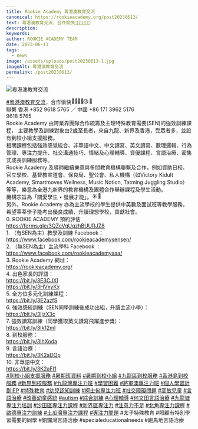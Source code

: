 ```yaml
---
title: Rookie Academy 粵港澳教育交流
canonical: https://rookieacademy.org/post20230613/
text: 粵港澳教育交流，合作愉快💪🏻🙌🏻😘🥰
description: 
keywords: 
author: ROOKIE ACADEMY TEAM
date: 2023-06-13
tags:
  - news
image: /assets/uploads/post20230613-1.jpg
imageAlt: 粵港澳教育交流
permalink: /post20230613/
---
```

![粵港澳教育交流](/assets/uploads/post20230613-2.jpg)
<span class="x193iq5w xeuugli x13faqbe x1vvkbs x1xmvt09 x1lliihq x1s928wv xhkezso x1gmr53x x1cpjm7i x1fgarty x1943h6x xudqn12 x3x7a5m x6prxxf xvq8zen xo1l8bm xzsf02u x1yc453h" dir="auto"><div class="xdj266r x11i5rnm xat24cr x1mh8g0r x1vvkbs x126k92a"><div dir="auto" style="text-align: start;"><span><a class="x1i10hfl xjbqb8w x6umtig x1b1mbwd xaqea5y xav7gou x9f619 x1ypdohk xt0psk2 xe8uvvx xdj266r x11i5rnm xat24cr x1mh8g0r xexx8yu x4uap5 x18d9i69 xkhd6sd x16tdsg8 x1hl2dhg xggy1nq x1a2a7pz xt0b8zv x1qq9wsj xo1l8bm" href="https://www.facebook.com/hashtag/%E7%B2%B5%E6%B8%AF%E6%BE%B3%E6%95%99%E8%82%B2%E4%BA%A4%E6%B5%81?__eep__=6&amp;__cft__[0]=AZW8Vyu_wkbC-nEdgmz447TPUCLmCxCrLRxmsnWj8VF0524i2HOnssOOcDbTBLPcHrb02o10MUhljPa9VoJJepEf2p2l4bo6Ro3NZCuetC_TYc3UTdDwyXtv1FBGtdkAtspSyJvx8xGSAPLfsCRazclS2EFHjQGIuEUzoba7ChsTuBQT-oSX7FuPAss6CvQ0DKY&amp;__tn__=*NK-R" role="link" tabindex="0">#粵港澳教育交流</a></span>，合作愉快<span class="x3nfvp2 x1j61x8r x1fcty0u xdj266r xhhsvwb xat24cr xgzva0m xxymvpz xlup9mm x1kky2od"><img height="16" width="16" alt="💪🏻" referrerpolicy="origin-when-cross-origin" src="https://static.xx.fbcdn.net/images/emoji.php/v9/t80/1.5/16/1f4aa_1f3fb.png"></span><span class="x3nfvp2 x1j61x8r x1fcty0u xdj266r xhhsvwb xat24cr xgzva0m xxymvpz xlup9mm x1kky2od"><img height="16" width="16" alt="🙌🏻" referrerpolicy="origin-when-cross-origin" src="https://static.xx.fbcdn.net/images/emoji.php/v9/t51/1.5/16/1f64c_1f3fb.png"></span><span class="x3nfvp2 x1j61x8r x1fcty0u xdj266r xhhsvwb xat24cr xgzva0m xxymvpz xlup9mm x1kky2od"><img height="16" width="16" alt="😘" referrerpolicy="origin-when-cross-origin" src="https://static.xx.fbcdn.net/images/emoji.php/v9/tce/1.5/16/1f618.png"></span><span class="x3nfvp2 x1j61x8r x1fcty0u xdj266r xhhsvwb xat24cr xgzva0m xxymvpz xlup9mm x1kky2od"><img height="16" width="16" alt="🥰" referrerpolicy="origin-when-cross-origin" src="https://static.xx.fbcdn.net/images/emoji.php/v9/t43/1.5/16/1f970.png"></span></div></div><div class="x11i5rnm xat24cr x1mh8g0r x1vvkbs xtlvy1s x126k92a"><div dir="auto" style="text-align: start;">聯繫 香港 +852 9618 5765 ／ 中國 +86 171 3962 5176</div></div><div class="x11i5rnm xat24cr x1mh8g0r x1vvkbs xtlvy1s x126k92a"><div dir="auto" style="text-align: start;"> 9618 5765 </div></div><div class="x11i5rnm xat24cr x1mh8g0r x1vvkbs xtlvy1s x126k92a"><div dir="auto" style="text-align: start;"><span><a tabindex="-1"></a></span>Rookie Academy 由跨業界團隊合作統籌及主理特殊教育需要(SEN)的強效訓練課程， 主要教學及訓練對象由2歲至長者，來自九龍、新界及香港，受眾者多，並設有到校小組支援服務。</div></div><div class="x11i5rnm xat24cr x1mh8g0r x1vvkbs xtlvy1s x126k92a"><div dir="auto" style="text-align: start;">相關課程包括強效感覺統合、非華語中文、中文讀寫、英文讀寫、數理邏輯、行為管理、專注力提升、社交溝通技巧、情緒及心理輔導、資優課程、言語治療、密集式成長訓練服務等。</div></div><div class="x11i5rnm xat24cr x1mh8g0r x1vvkbs xtlvy1s x126k92a"><div dir="auto" style="text-align: start;">Rookie Academy 及導師繼續樂意與多間教育機構聯繫及合作，例如資助日校、官立學校、基督教宣道會、保良局、聖公會、私人機構（如Victory Kidult Academy, Smartmoves Wellness, Music Notion, Tatming Juggling Studio）等等，樂意為全港九新界的教育機構及團體合作舉辦課程及學生活動。</div></div><div class="x11i5rnm xat24cr x1mh8g0r x1vvkbs xtlvy1s x126k92a"><div dir="auto" style="text-align: start;">機構宗旨為「關愛學生 • 發展才能」。<span class="x3nfvp2 x1j61x8r x1fcty0u xdj266r xhhsvwb xat24cr xgzva0m xxymvpz xlup9mm x1kky2od"><img height="16" width="16" alt="☀️" referrerpolicy="origin-when-cross-origin" src="https://static.xx.fbcdn.net/images/emoji.php/v9/tf4/1.5/16/2600.png"></span><span class="x3nfvp2 x1j61x8r x1fcty0u xdj266r xhhsvwb xat24cr xgzva0m xxymvpz xlup9mm x1kky2od"><img height="16" width="16" alt="🌈" referrerpolicy="origin-when-cross-origin" src="https://static.xx.fbcdn.net/images/emoji.php/v9/t6c/1.5/16/1f308.png"></span></div></div><div class="x11i5rnm xat24cr x1mh8g0r x1vvkbs xtlvy1s x126k92a"><div dir="auto" style="text-align: start;">另外，Rookie Academy 亦為主流學校的學生提供中英數及面試班等教學服務，希望莘莘學子能考出優良成績，升讀理想學校，貢獻社會。</div></div><div class="x11i5rnm xat24cr x1mh8g0r x1vvkbs xtlvy1s x126k92a"><div dir="auto" style="text-align: start;">0. ROOKIE ACADEMY 預約評估</div></div><div class="x11i5rnm xat24cr x1mh8g0r x1vvkbs xtlvy1s x126k92a"><div dir="auto" style="text-align: start;"><span><a class="x1i10hfl xjbqb8w x6umtig x1b1mbwd xaqea5y xav7gou x9f619 x1ypdohk xt0psk2 xe8uvvx xdj266r x11i5rnm xat24cr x1mh8g0r xexx8yu x4uap5 x18d9i69 xkhd6sd x16tdsg8 x1hl2dhg xggy1nq x1a2a7pz xt0b8zv x1fey0fg" href="https://l.facebook.com/l.php?u=https%3A%2F%2Fforms.gle%2F3QZcVgUqzhBUURJZ8%3Ffbclid%3DIwAR2ggT86HSu3hcRJIv8Q4W7-oqNfawxhGm1_c9NGnNWF7QOs5vXmHLRpVGM&amp;h=AT0hvSPJIsEZ-uKryJWfLngVwUnLycjc5muIfTSf5QYUjucQ069iszuw1JC41EYGXdthPyTmliY_PJyLv318KQI07SbJSux8Wrf62BYjw_uZ1XydVxrc-QHnJ9JGOITJEmbL&amp;__tn__=-UK-R&amp;c[0]=AT2Z3_wPxuap4bQ78mRTQaRPVTgdyeFkM7ime4xmcvTTxwUHFc9Wjcr3xYICNI44z5zXIZUtDv0ZWhdhuL9B5I9VrXT9TpqR-68tzRDkwf13rBLCOP0T6wHL614zZmeEbNG9DV8L9dtv5H6TLraH21nxIGEMpNyliiMTU7c8_ffTyoSrPpqxWdhqkFryWYrV1mHHosrQVg96" rel="nofollow noreferrer" role="link" tabindex="0" target="_blank">https://forms.gle/3QZcVgUqzhBUURJZ8</a></span></div></div><div class="x11i5rnm xat24cr x1mh8g0r x1vvkbs xtlvy1s x126k92a"><div dir="auto" style="text-align: start;">1. （有SEN為主）教學及訓練 Facebook：</div></div><div class="x11i5rnm xat24cr x1mh8g0r x1vvkbs xtlvy1s x126k92a"><div dir="auto" style="text-align: start;"><span><a class="x1i10hfl xjbqb8w x6umtig x1b1mbwd xaqea5y xav7gou x9f619 x1ypdohk xt0psk2 xe8uvvx xdj266r x11i5rnm xat24cr x1mh8g0r xexx8yu x4uap5 x18d9i69 xkhd6sd x16tdsg8 x1hl2dhg xggy1nq x1a2a7pz xt0b8zv x1qq9wsj xo1l8bm" href="https://www.facebook.com/rookieacademysensen?__cft__[0]=AZW8Vyu_wkbC-nEdgmz447TPUCLmCxCrLRxmsnWj8VF0524i2HOnssOOcDbTBLPcHrb02o10MUhljPa9VoJJepEf2p2l4bo6Ro3NZCuetC_TYc3UTdDwyXtv1FBGtdkAtspSyJvx8xGSAPLfsCRazclS2EFHjQGIuEUzoba7ChsTuBQT-oSX7FuPAss6CvQ0DKY&amp;__tn__=-]K-R" role="link" tabindex="0"><span class="xt0psk2"><span>https://www.facebook.com/rookieacademysensen/</span></span></a></span></div></div><div class="x11i5rnm xat24cr x1mh8g0r x1vvkbs xtlvy1s x126k92a"><div dir="auto" style="text-align: start;">2. （無SEN為主）主流學科 Facebook ：</div></div><div class="x11i5rnm xat24cr x1mh8g0r x1vvkbs xtlvy1s x126k92a"><div dir="auto" style="text-align: start;"><span><a class="x1i10hfl xjbqb8w x6umtig x1b1mbwd xaqea5y xav7gou x9f619 x1ypdohk xt0psk2 xe8uvvx xdj266r x11i5rnm xat24cr x1mh8g0r xexx8yu x4uap5 x18d9i69 xkhd6sd x16tdsg8 x1hl2dhg xggy1nq x1a2a7pz xt0b8zv x1qq9wsj xo1l8bm" href="https://www.facebook.com/rookieacademyaaa?__cft__[0]=AZW8Vyu_wkbC-nEdgmz447TPUCLmCxCrLRxmsnWj8VF0524i2HOnssOOcDbTBLPcHrb02o10MUhljPa9VoJJepEf2p2l4bo6Ro3NZCuetC_TYc3UTdDwyXtv1FBGtdkAtspSyJvx8xGSAPLfsCRazclS2EFHjQGIuEUzoba7ChsTuBQT-oSX7FuPAss6CvQ0DKY&amp;__tn__=-]K-R" role="link" tabindex="0"><span class="xt0psk2"><span>https://www.facebook.com/rookieacademyaaa/</span></span></a></span></div></div><div class="x11i5rnm xat24cr x1mh8g0r x1vvkbs xtlvy1s x126k92a"><div dir="auto" style="text-align: start;">3. Rookie Academy 網址：</div></div><div class="x11i5rnm xat24cr x1mh8g0r x1vvkbs xtlvy1s x126k92a"><div dir="auto" style="text-align: start;"><span><a class="x1i10hfl xjbqb8w x6umtig x1b1mbwd xaqea5y xav7gou x9f619 x1ypdohk xt0psk2 xe8uvvx xdj266r x11i5rnm xat24cr x1mh8g0r xexx8yu x4uap5 x18d9i69 xkhd6sd x16tdsg8 x1hl2dhg xggy1nq x1a2a7pz xt0b8zv x1fey0fg" href="https://l.facebook.com/l.php?u=https%3A%2F%2Frookieacademy.org%2F%3Ffbclid%3DIwAR2vvyONT5IK4qkBBrpXb2cmV-JUINjhiBHmU2RmxHWx4lt738TZEohtpnQ&amp;h=AT1lyybYKkBXhZJveYOLo7zHDN4AWtYIrxyoVIdn7ShlfPm3esKP8HvyWALXptlSL7HHGklUfmy9H9uxyTorRdFcPXIZZCaNsnUjkK2edqtzyV87sylGKmk1NCeF_RiJVllw&amp;__tn__=-UK-R&amp;c[0]=AT2Z3_wPxuap4bQ78mRTQaRPVTgdyeFkM7ime4xmcvTTxwUHFc9Wjcr3xYICNI44z5zXIZUtDv0ZWhdhuL9B5I9VrXT9TpqR-68tzRDkwf13rBLCOP0T6wHL614zZmeEbNG9DV8L9dtv5H6TLraH21nxIGEMpNyliiMTU7c8_ffTyoSrPpqxWdhqkFryWYrV1mHHosrQVg96" rel="nofollow noreferrer" role="link" tabindex="0" target="_blank">https://rookieacademy.org/</a></span></div></div><div class="x11i5rnm xat24cr x1mh8g0r x1vvkbs xtlvy1s x126k92a"><div dir="auto" style="text-align: start;">4. 出色家長的評語：</div></div><div class="x11i5rnm xat24cr x1mh8g0r x1vvkbs xtlvy1s x126k92a"><div dir="auto" style="text-align: start;"><span><a class="x1i10hfl xjbqb8w x6umtig x1b1mbwd xaqea5y xav7gou x9f619 x1ypdohk xt0psk2 xe8uvvx xdj266r x11i5rnm xat24cr x1mh8g0r xexx8yu x4uap5 x18d9i69 xkhd6sd x16tdsg8 x1hl2dhg xggy1nq x1a2a7pz xt0b8zv x1fey0fg" href="https://bit.ly/3E3CJXI?fbclid=IwAR39Q0i90iLkupCtUdqzeeqPhzCwShmvnVViN6eUKU5eyGHmB32v084ALng" rel="nofollow noreferrer" role="link" tabindex="0" target="_blank">https://bit.ly/3E3CJXI</a></span></div></div><div class="x11i5rnm xat24cr x1mh8g0r x1vvkbs xtlvy1s x126k92a"><div dir="auto" style="text-align: start;"><span><a class="x1i10hfl xjbqb8w x6umtig x1b1mbwd xaqea5y xav7gou x9f619 x1ypdohk xt0psk2 xe8uvvx xdj266r x11i5rnm xat24cr x1mh8g0r xexx8yu x4uap5 x18d9i69 xkhd6sd x16tdsg8 x1hl2dhg xggy1nq x1a2a7pz xt0b8zv x1fey0fg" href="https://l.facebook.com/l.php?u=https%3A%2F%2Fbit.ly%2F3HVxyKx%3Ffbclid%3DIwAR31i_eq3oUx_SzhE-17T5tLQehXEJFmzBAYL8Gx2__V13899-Jlrj6nPVU&amp;h=AT3aGVuOvvqWM19n5Qn1Kcr-XJiXZE6FDQ2eKXHxgieGTotTqx8GKiLxY-e1FX7PmH4N2rpT2cHMVLUbaVcfGWUY-E9MVaRnOuoacdh4LV5W3_LJggaSgwMYhtsbaQYfnDWm&amp;__tn__=-UK-R&amp;c[0]=AT2Z3_wPxuap4bQ78mRTQaRPVTgdyeFkM7ime4xmcvTTxwUHFc9Wjcr3xYICNI44z5zXIZUtDv0ZWhdhuL9B5I9VrXT9TpqR-68tzRDkwf13rBLCOP0T6wHL614zZmeEbNG9DV8L9dtv5H6TLraH21nxIGEMpNyliiMTU7c8_ffTyoSrPpqxWdhqkFryWYrV1mHHosrQVg96" rel="nofollow noreferrer" role="link" tabindex="0" target="_blank">https://bit.ly/3HVxyKx</a></span></div></div><div class="x11i5rnm xat24cr x1mh8g0r x1vvkbs xtlvy1s x126k92a"><div dir="auto" style="text-align: start;">5. 全方位多元化訓練課程：</div></div><div class="x11i5rnm xat24cr x1mh8g0r x1vvkbs xtlvy1s x126k92a"><div dir="auto" style="text-align: start;"><span><a class="x1i10hfl xjbqb8w x6umtig x1b1mbwd xaqea5y xav7gou x9f619 x1ypdohk xt0psk2 xe8uvvx xdj266r x11i5rnm xat24cr x1mh8g0r xexx8yu x4uap5 x18d9i69 xkhd6sd x16tdsg8 x1hl2dhg xggy1nq x1a2a7pz xt0b8zv x1fey0fg" href="https://l.facebook.com/l.php?u=https%3A%2F%2Fbit.ly%2F3E2azfS%3Ffbclid%3DIwAR1E8oZsvWN1Zpd3mCV7g8FvhVeacit9OkZ9WlHyXvjdwp7eMeI1v3FqieM&amp;h=AT1Fflev6goEaj59SnLZyrFlK3SrwnKfYkYhfcqsQ0ZxwU9fg_Z5-lnImq1qbmvITn0_iUEctnccORqaH6c3GCUPPP5iFKGM-NhhZyoQA8g2LH8r_GKygLKyYBHp1NQF6Wt5&amp;__tn__=-UK-R&amp;c[0]=AT2Z3_wPxuap4bQ78mRTQaRPVTgdyeFkM7ime4xmcvTTxwUHFc9Wjcr3xYICNI44z5zXIZUtDv0ZWhdhuL9B5I9VrXT9TpqR-68tzRDkwf13rBLCOP0T6wHL614zZmeEbNG9DV8L9dtv5H6TLraH21nxIGEMpNyliiMTU7c8_ffTyoSrPpqxWdhqkFryWYrV1mHHosrQVg96" rel="nofollow noreferrer" role="link" tabindex="0" target="_blank">https://bit.ly/3E2azfS</a></span></div></div><div class="x11i5rnm xat24cr x1mh8g0r x1vvkbs xtlvy1s x126k92a"><div dir="auto" style="text-align: start;">6. 強效感統訓練（SEN同學訓練後成功出組，升讀主流小學）：</div></div><div class="x11i5rnm xat24cr x1mh8g0r x1vvkbs xtlvy1s x126k92a"><div dir="auto" style="text-align: start;"><span><a class="x1i10hfl xjbqb8w x6umtig x1b1mbwd xaqea5y xav7gou x9f619 x1ypdohk xt0psk2 xe8uvvx xdj266r x11i5rnm xat24cr x1mh8g0r xexx8yu x4uap5 x18d9i69 xkhd6sd x16tdsg8 x1hl2dhg xggy1nq x1a2a7pz xt0b8zv x1fey0fg" href="https://l.facebook.com/l.php?u=https%3A%2F%2Fbit.ly%2F3IjzX3c%3Ffbclid%3DIwAR0gs3HmZ9vOIQL1bGmj8gDHfctzq0965Ojuw77CD2JQ_PywCBehNhwPwAY&amp;h=AT386SELu0HaUSE1omMsU6otgoM5xXUB7H_cJDzo1s70ecz1ocaiR1uUHwXffU1Da8-wDmOqCej2x88Ei3jXolcv_L5grqfRN3yTxpgSFlKRbUYKbZ89AXkpla2zZ6U7Tgqq&amp;__tn__=-UK-R&amp;c[0]=AT2Z3_wPxuap4bQ78mRTQaRPVTgdyeFkM7ime4xmcvTTxwUHFc9Wjcr3xYICNI44z5zXIZUtDv0ZWhdhuL9B5I9VrXT9TpqR-68tzRDkwf13rBLCOP0T6wHL614zZmeEbNG9DV8L9dtv5H6TLraH21nxIGEMpNyliiMTU7c8_ffTyoSrPpqxWdhqkFryWYrV1mHHosrQVg96" rel="nofollow noreferrer" role="link" tabindex="0" target="_blank">https://bit.ly/3IjzX3c</a></span></div></div><div class="x11i5rnm xat24cr x1mh8g0r x1vvkbs xtlvy1s x126k92a"><div dir="auto" style="text-align: start;">7. 強效讀寫訓練（同學獲取英文讀寫飛躍進步獎）：</div></div><div class="x11i5rnm xat24cr x1mh8g0r x1vvkbs xtlvy1s x126k92a"><div dir="auto" style="text-align: start;"><span><a class="x1i10hfl xjbqb8w x6umtig x1b1mbwd xaqea5y xav7gou x9f619 x1ypdohk xt0psk2 xe8uvvx xdj266r x11i5rnm xat24cr x1mh8g0r xexx8yu x4uap5 x18d9i69 xkhd6sd x16tdsg8 x1hl2dhg xggy1nq x1a2a7pz xt0b8zv x1fey0fg" href="https://l.facebook.com/l.php?u=https%3A%2F%2Fbit.ly%2F3Ik12mI%3Ffbclid%3DIwAR3BUfLH3qhmyXuEo97xt9k6QzAFbV3MTndzDXbngqKbvCRsNwok_mWTUqQ&amp;h=AT0bM3VA1bj1N1Szcb1QLCEQQ64BZaspaCwWD0d4MBDyymG7ikIkOe2yVyeqNNsm9eB4Vcm2Oj_fVJzIQaH7zWfh08iNNK0X7VOHoCI_dz7rqjsRhz7Ikt6hH6WDv6Obf2im&amp;__tn__=-UK-R&amp;c[0]=AT2Z3_wPxuap4bQ78mRTQaRPVTgdyeFkM7ime4xmcvTTxwUHFc9Wjcr3xYICNI44z5zXIZUtDv0ZWhdhuL9B5I9VrXT9TpqR-68tzRDkwf13rBLCOP0T6wHL614zZmeEbNG9DV8L9dtv5H6TLraH21nxIGEMpNyliiMTU7c8_ffTyoSrPpqxWdhqkFryWYrV1mHHosrQVg96" rel="nofollow noreferrer" role="link" tabindex="0" target="_blank">https://bit.ly/3Ik12mI</a></span></div></div><div class="x11i5rnm xat24cr x1mh8g0r x1vvkbs xtlvy1s x126k92a"><div dir="auto" style="text-align: start;">8. 到校服務：</div></div><div class="x11i5rnm xat24cr x1mh8g0r x1vvkbs xtlvy1s x126k92a"><div dir="auto" style="text-align: start;"><span><a class="x1i10hfl xjbqb8w x6umtig x1b1mbwd xaqea5y xav7gou x9f619 x1ypdohk xt0psk2 xe8uvvx xdj266r x11i5rnm xat24cr x1mh8g0r xexx8yu x4uap5 x18d9i69 xkhd6sd x16tdsg8 x1hl2dhg xggy1nq x1a2a7pz xt0b8zv x1fey0fg" href="https://l.facebook.com/l.php?u=https%3A%2F%2Fbit.ly%2F3IhXoda%3Ffbclid%3DIwAR3BUfLH3qhmyXuEo97xt9k6QzAFbV3MTndzDXbngqKbvCRsNwok_mWTUqQ&amp;h=AT0WWvu1jpbNm_YoCh3oO36YR8IoATwLZK9PR4p3i_d38hrGK5OLBqbBM5HSfIKn5OWWG3G_Orkb0ZpZgjbwqZj_AkQ6P8G1NUaMZ12SzVqubRXRZFcA04tdwueqaimOcRPk&amp;__tn__=-UK-R&amp;c[0]=AT2Z3_wPxuap4bQ78mRTQaRPVTgdyeFkM7ime4xmcvTTxwUHFc9Wjcr3xYICNI44z5zXIZUtDv0ZWhdhuL9B5I9VrXT9TpqR-68tzRDkwf13rBLCOP0T6wHL614zZmeEbNG9DV8L9dtv5H6TLraH21nxIGEMpNyliiMTU7c8_ffTyoSrPpqxWdhqkFryWYrV1mHHosrQVg96" rel="nofollow noreferrer" role="link" tabindex="0" target="_blank">https://bit.ly/3IhXoda</a></span></div></div><div class="x11i5rnm xat24cr x1mh8g0r x1vvkbs xtlvy1s x126k92a"><div dir="auto" style="text-align: start;">9. 言語治療：</div></div><div class="x11i5rnm xat24cr x1mh8g0r x1vvkbs xtlvy1s x126k92a"><div dir="auto" style="text-align: start;"><span><a class="x1i10hfl xjbqb8w x6umtig x1b1mbwd xaqea5y xav7gou x9f619 x1ypdohk xt0psk2 xe8uvvx xdj266r x11i5rnm xat24cr x1mh8g0r xexx8yu x4uap5 x18d9i69 xkhd6sd x16tdsg8 x1hl2dhg xggy1nq x1a2a7pz xt0b8zv x1fey0fg" href="https://l.facebook.com/l.php?u=https%3A%2F%2Fbit.ly%2F3K2aDQp%3Ffbclid%3DIwAR3o275rbkBhTadOoJYY21ChtoAJa85MAg4eWLcOEnr9N6u2AKBs8C_XO8k&amp;h=AT3PktgWyPVywBvUUSIBr7Cv1cNytH9Q53C6K5CD1b8jiUeQ13I6TNLBQNTYxggNHlaFvglJ8QeFKzDgpt8mPW2oshlDI2kkjBW1xu-6nHxEXkoyrBFx5ZrjjPGWoVHZ5Mr9&amp;__tn__=-UK-R&amp;c[0]=AT2Z3_wPxuap4bQ78mRTQaRPVTgdyeFkM7ime4xmcvTTxwUHFc9Wjcr3xYICNI44z5zXIZUtDv0ZWhdhuL9B5I9VrXT9TpqR-68tzRDkwf13rBLCOP0T6wHL614zZmeEbNG9DV8L9dtv5H6TLraH21nxIGEMpNyliiMTU7c8_ffTyoSrPpqxWdhqkFryWYrV1mHHosrQVg96" rel="nofollow noreferrer" role="link" tabindex="0" target="_blank">https://bit.ly/3K2aDQp</a></span></div></div><div class="x11i5rnm xat24cr x1mh8g0r x1vvkbs xtlvy1s x126k92a"><div dir="auto" style="text-align: start;">10. 非華語中文：</div></div><div class="x11i5rnm xat24cr x1mh8g0r x1vvkbs xtlvy1s x126k92a"><div dir="auto" style="text-align: start;"><span><a class="x1i10hfl xjbqb8w x6umtig x1b1mbwd xaqea5y xav7gou x9f619 x1ypdohk xt0psk2 xe8uvvx xdj266r x11i5rnm xat24cr x1mh8g0r xexx8yu x4uap5 x18d9i69 xkhd6sd x16tdsg8 x1hl2dhg xggy1nq x1a2a7pz xt0b8zv x1fey0fg" href="https://l.facebook.com/l.php?u=https%3A%2F%2Fbit.ly%2F3K2aFI1%3Ffbclid%3DIwAR3Io8GIZCVs8gNW9tF54aMvFCix9eFpbT_HjHrZG6Inay6por-YwZsyYt8&amp;h=AT0Jz_h8--XCwEvD1ZNr2I7oS9tA_zgkYnZK-JQHzAMBLrOySUv35ZyWvVdSLrpDbX8ziLBMEPLNNukEspJCd9tdn2L0KJ9NCV1L62aRzn0wjvRwmdQyYgSS-tvdf5KYLMWY&amp;__tn__=-UK-R&amp;c[0]=AT2Z3_wPxuap4bQ78mRTQaRPVTgdyeFkM7ime4xmcvTTxwUHFc9Wjcr3xYICNI44z5zXIZUtDv0ZWhdhuL9B5I9VrXT9TpqR-68tzRDkwf13rBLCOP0T6wHL614zZmeEbNG9DV8L9dtv5H6TLraH21nxIGEMpNyliiMTU7c8_ffTyoSrPpqxWdhqkFryWYrV1mHHosrQVg96" rel="nofollow noreferrer" role="link" tabindex="0" target="_blank">https://bit.ly/3K2aFI1</a></span></div></div><div class="x11i5rnm xat24cr x1mh8g0r x1vvkbs xtlvy1s x126k92a"><div dir="auto" style="text-align: start;"><span><a class="x1i10hfl xjbqb8w x6umtig x1b1mbwd xaqea5y xav7gou x9f619 x1ypdohk xt0psk2 xe8uvvx xdj266r x11i5rnm xat24cr x1mh8g0r xexx8yu x4uap5 x18d9i69 xkhd6sd x16tdsg8 x1hl2dhg xggy1nq x1a2a7pz xt0b8zv x1qq9wsj xo1l8bm" href="https://www.facebook.com/hashtag/%E5%88%B0%E6%A0%A1%E5%B0%8F%E7%B5%84%E6%94%AF%E6%8F%B4%E6%9C%8D%E5%8B%99?__eep__=6&amp;__cft__[0]=AZW8Vyu_wkbC-nEdgmz447TPUCLmCxCrLRxmsnWj8VF0524i2HOnssOOcDbTBLPcHrb02o10MUhljPa9VoJJepEf2p2l4bo6Ro3NZCuetC_TYc3UTdDwyXtv1FBGtdkAtspSyJvx8xGSAPLfsCRazclS2EFHjQGIuEUzoba7ChsTuBQT-oSX7FuPAss6CvQ0DKY&amp;__tn__=*NK-R" role="link" tabindex="0">#到校小組支援服務</a></span> <span><a class="x1i10hfl xjbqb8w x6umtig x1b1mbwd xaqea5y xav7gou x9f619 x1ypdohk xt0psk2 xe8uvvx xdj266r x11i5rnm xat24cr x1mh8g0r xexx8yu x4uap5 x18d9i69 xkhd6sd x16tdsg8 x1hl2dhg xggy1nq x1a2a7pz xt0b8zv x1qq9wsj xo1l8bm" href="https://www.facebook.com/hashtag/%E6%9A%91%E6%9C%9F%E7%8F%AD%E8%B3%87%E6%96%99?__eep__=6&amp;__cft__[0]=AZW8Vyu_wkbC-nEdgmz447TPUCLmCxCrLRxmsnWj8VF0524i2HOnssOOcDbTBLPcHrb02o10MUhljPa9VoJJepEf2p2l4bo6Ro3NZCuetC_TYc3UTdDwyXtv1FBGtdkAtspSyJvx8xGSAPLfsCRazclS2EFHjQGIuEUzoba7ChsTuBQT-oSX7FuPAss6CvQ0DKY&amp;__tn__=*NK-R" role="link" tabindex="0">#暑期班資料</a></span> <span><a class="x1i10hfl xjbqb8w x6umtig x1b1mbwd xaqea5y xav7gou x9f619 x1ypdohk xt0psk2 xe8uvvx xdj266r x11i5rnm xat24cr x1mh8g0r xexx8yu x4uap5 x18d9i69 xkhd6sd x16tdsg8 x1hl2dhg xggy1nq x1a2a7pz xt0b8zv x1qq9wsj xo1l8bm" href="https://www.facebook.com/hashtag/%E6%9A%91%E6%9C%9F%E5%88%B0%E6%A0%A1%E5%B0%8F%E7%B5%84?__eep__=6&amp;__cft__[0]=AZW8Vyu_wkbC-nEdgmz447TPUCLmCxCrLRxmsnWj8VF0524i2HOnssOOcDbTBLPcHrb02o10MUhljPa9VoJJepEf2p2l4bo6Ro3NZCuetC_TYc3UTdDwyXtv1FBGtdkAtspSyJvx8xGSAPLfsCRazclS2EFHjQGIuEUzoba7ChsTuBQT-oSX7FuPAss6CvQ0DKY&amp;__tn__=*NK-R" role="link" tabindex="0">#暑期到校小組</a></span> <span><a class="x1i10hfl xjbqb8w x6umtig x1b1mbwd xaqea5y xav7gou x9f619 x1ypdohk xt0psk2 xe8uvvx xdj266r x11i5rnm xat24cr x1mh8g0r xexx8yu x4uap5 x18d9i69 xkhd6sd x16tdsg8 x1hl2dhg xggy1nq x1a2a7pz xt0b8zv x1qq9wsj xo1l8bm" href="https://www.facebook.com/hashtag/%E4%B9%9D%E9%BE%8D%E5%8D%80%E5%88%B0%E6%A0%A1%E6%9C%8D%E5%8B%99?__eep__=6&amp;__cft__[0]=AZW8Vyu_wkbC-nEdgmz447TPUCLmCxCrLRxmsnWj8VF0524i2HOnssOOcDbTBLPcHrb02o10MUhljPa9VoJJepEf2p2l4bo6Ro3NZCuetC_TYc3UTdDwyXtv1FBGtdkAtspSyJvx8xGSAPLfsCRazclS2EFHjQGIuEUzoba7ChsTuBQT-oSX7FuPAss6CvQ0DKY&amp;__tn__=*NK-R" role="link" tabindex="0">#九龍區到校服務</a></span> <span><a class="x1i10hfl xjbqb8w x6umtig x1b1mbwd xaqea5y xav7gou x9f619 x1ypdohk xt0psk2 xe8uvvx xdj266r x11i5rnm xat24cr x1mh8g0r xexx8yu x4uap5 x18d9i69 xkhd6sd x16tdsg8 x1hl2dhg xggy1nq x1a2a7pz xt0b8zv x1qq9wsj xo1l8bm" href="https://www.facebook.com/hashtag/%E9%A6%99%E6%B8%AF%E5%B3%B6%E5%88%B0%E6%A0%A1%E6%9C%8D%E5%8B%99?__eep__=6&amp;__cft__[0]=AZW8Vyu_wkbC-nEdgmz447TPUCLmCxCrLRxmsnWj8VF0524i2HOnssOOcDbTBLPcHrb02o10MUhljPa9VoJJepEf2p2l4bo6Ro3NZCuetC_TYc3UTdDwyXtv1FBGtdkAtspSyJvx8xGSAPLfsCRazclS2EFHjQGIuEUzoba7ChsTuBQT-oSX7FuPAss6CvQ0DKY&amp;__tn__=*NK-R" role="link" tabindex="0">#香港島到校服務</a></span> <span><a class="x1i10hfl xjbqb8w x6umtig x1b1mbwd xaqea5y xav7gou x9f619 x1ypdohk xt0psk2 xe8uvvx xdj266r x11i5rnm xat24cr x1mh8g0r xexx8yu x4uap5 x18d9i69 xkhd6sd x16tdsg8 x1hl2dhg xggy1nq x1a2a7pz xt0b8zv x1qq9wsj xo1l8bm" href="https://www.facebook.com/hashtag/%E6%96%B0%E7%95%8C%E5%88%B0%E6%A0%A1%E6%9C%8D%E5%8B%99?__eep__=6&amp;__cft__[0]=AZW8Vyu_wkbC-nEdgmz447TPUCLmCxCrLRxmsnWj8VF0524i2HOnssOOcDbTBLPcHrb02o10MUhljPa9VoJJepEf2p2l4bo6Ro3NZCuetC_TYc3UTdDwyXtv1FBGtdkAtspSyJvx8xGSAPLfsCRazclS2EFHjQGIuEUzoba7ChsTuBQT-oSX7FuPAss6CvQ0DKY&amp;__tn__=*NK-R" role="link" tabindex="0">#新界到校服務</a></span> <span><a class="x1i10hfl xjbqb8w x6umtig x1b1mbwd xaqea5y xav7gou x9f619 x1ypdohk xt0psk2 xe8uvvx xdj266r x11i5rnm xat24cr x1mh8g0r xexx8yu x4uap5 x18d9i69 xkhd6sd x16tdsg8 x1hl2dhg xggy1nq x1a2a7pz xt0b8zv x1qq9wsj xo1l8bm" href="https://www.facebook.com/hashtag/%E4%B9%9D%E9%BE%8D%E7%81%A3%E5%B0%88%E6%B3%A8%E5%8A%9B%E7%8F%AD?__eep__=6&amp;__cft__[0]=AZW8Vyu_wkbC-nEdgmz447TPUCLmCxCrLRxmsnWj8VF0524i2HOnssOOcDbTBLPcHrb02o10MUhljPa9VoJJepEf2p2l4bo6Ro3NZCuetC_TYc3UTdDwyXtv1FBGtdkAtspSyJvx8xGSAPLfsCRazclS2EFHjQGIuEUzoba7ChsTuBQT-oSX7FuPAss6CvQ0DKY&amp;__tn__=*NK-R" role="link" tabindex="0">#九龍灣專注力班</a></span> <span><a class="x1i10hfl xjbqb8w x6umtig x1b1mbwd xaqea5y xav7gou x9f619 x1ypdohk xt0psk2 xe8uvvx xdj266r x11i5rnm xat24cr x1mh8g0r xexx8yu x4uap5 x18d9i69 xkhd6sd x16tdsg8 x1hl2dhg xggy1nq x1a2a7pz xt0b8zv x1qq9wsj xo1l8bm" href="https://www.facebook.com/hashtag/%E5%AD%B8%E7%BF%92%E5%9B%B0%E9%9B%A3?__eep__=6&amp;__cft__[0]=AZW8Vyu_wkbC-nEdgmz447TPUCLmCxCrLRxmsnWj8VF0524i2HOnssOOcDbTBLPcHrb02o10MUhljPa9VoJJepEf2p2l4bo6Ro3NZCuetC_TYc3UTdDwyXtv1FBGtdkAtspSyJvx8xGSAPLfsCRazclS2EFHjQGIuEUzoba7ChsTuBQT-oSX7FuPAss6CvQ0DKY&amp;__tn__=*NK-R" role="link" tabindex="0">#學習困難</a></span> <span><a class="x1i10hfl xjbqb8w x6umtig x1b1mbwd xaqea5y xav7gou x9f619 x1ypdohk xt0psk2 xe8uvvx xdj266r x11i5rnm xat24cr x1mh8g0r xexx8yu x4uap5 x18d9i69 xkhd6sd x16tdsg8 x1hl2dhg xggy1nq x1a2a7pz xt0b8zv x1qq9wsj xo1l8bm" href="https://www.facebook.com/hashtag/%E5%B0%87%E8%BB%8D%E6%BE%B3%E5%B0%88%E6%B3%A8%E5%8A%9B%E7%8F%AD?__eep__=6&amp;__cft__[0]=AZW8Vyu_wkbC-nEdgmz447TPUCLmCxCrLRxmsnWj8VF0524i2HOnssOOcDbTBLPcHrb02o10MUhljPa9VoJJepEf2p2l4bo6Ro3NZCuetC_TYc3UTdDwyXtv1FBGtdkAtspSyJvx8xGSAPLfsCRazclS2EFHjQGIuEUzoba7ChsTuBQT-oSX7FuPAss6CvQ0DKY&amp;__tn__=*NK-R" role="link" tabindex="0">#將軍澳專注力班</a></span> <span><a class="x1i10hfl xjbqb8w x6umtig x1b1mbwd xaqea5y xav7gou x9f619 x1ypdohk xt0psk2 xe8uvvx xdj266r x11i5rnm xat24cr x1mh8g0r xexx8yu x4uap5 x18d9i69 xkhd6sd x16tdsg8 x1hl2dhg xggy1nq x1a2a7pz xt0b8zv x1qq9wsj xo1l8bm" href="https://www.facebook.com/hashtag/%E5%80%8B%E4%BA%BA%E5%AD%B8%E7%BF%92%E8%A8%88%E5%8A%83iep?__eep__=6&amp;__cft__[0]=AZW8Vyu_wkbC-nEdgmz447TPUCLmCxCrLRxmsnWj8VF0524i2HOnssOOcDbTBLPcHrb02o10MUhljPa9VoJJepEf2p2l4bo6Ro3NZCuetC_TYc3UTdDwyXtv1FBGtdkAtspSyJvx8xGSAPLfsCRazclS2EFHjQGIuEUzoba7ChsTuBQT-oSX7FuPAss6CvQ0DKY&amp;__tn__=*NK-R" role="link" tabindex="0">#個人學習計劃IEP</a></span> <span><a class="x1i10hfl xjbqb8w x6umtig x1b1mbwd xaqea5y xav7gou x9f619 x1ypdohk xt0psk2 xe8uvvx xdj266r x11i5rnm xat24cr x1mh8g0r xexx8yu x4uap5 x18d9i69 xkhd6sd x16tdsg8 x1hl2dhg xggy1nq x1a2a7pz xt0b8zv x1qq9wsj xo1l8bm" href="https://www.facebook.com/hashtag/%E7%89%B9%E6%AE%8A%E6%95%99%E8%82%B2?__eep__=6&amp;__cft__[0]=AZW8Vyu_wkbC-nEdgmz447TPUCLmCxCrLRxmsnWj8VF0524i2HOnssOOcDbTBLPcHrb02o10MUhljPa9VoJJepEf2p2l4bo6Ro3NZCuetC_TYc3UTdDwyXtv1FBGtdkAtspSyJvx8xGSAPLfsCRazclS2EFHjQGIuEUzoba7ChsTuBQT-oSX7FuPAss6CvQ0DKY&amp;__tn__=*NK-R" role="link" tabindex="0">#特殊教育</a></span> <span><a class="x1i10hfl xjbqb8w x6umtig x1b1mbwd xaqea5y xav7gou x9f619 x1ypdohk xt0psk2 xe8uvvx xdj266r x11i5rnm xat24cr x1mh8g0r xexx8yu x4uap5 x18d9i69 xkhd6sd x16tdsg8 x1hl2dhg xggy1nq x1a2a7pz xt0b8zv x1qq9wsj xo1l8bm" href="https://www.facebook.com/hashtag/%E5%B9%BC%E5%85%92%E8%AA%8D%E7%9F%A5%E8%A8%93%E7%B7%B4?__eep__=6&amp;__cft__[0]=AZW8Vyu_wkbC-nEdgmz447TPUCLmCxCrLRxmsnWj8VF0524i2HOnssOOcDbTBLPcHrb02o10MUhljPa9VoJJepEf2p2l4bo6Ro3NZCuetC_TYc3UTdDwyXtv1FBGtdkAtspSyJvx8xGSAPLfsCRazclS2EFHjQGIuEUzoba7ChsTuBQT-oSX7FuPAss6CvQ0DKY&amp;__tn__=*NK-R" role="link" tabindex="0">#幼兒認知訓練</a></span> <span><a class="x1i10hfl xjbqb8w x6umtig x1b1mbwd xaqea5y xav7gou x9f619 x1ypdohk xt0psk2 xe8uvvx xdj266r x11i5rnm xat24cr x1mh8g0r xexx8yu x4uap5 x18d9i69 xkhd6sd x16tdsg8 x1hl2dhg xggy1nq x1a2a7pz xt0b8zv x1qq9wsj xo1l8bm" href="https://www.facebook.com/hashtag/%E6%9F%AF%E5%A3%AB%E7%94%B8%E5%B0%88%E6%B3%A8%E5%8A%9B%E7%8F%AD?__eep__=6&amp;__cft__[0]=AZW8Vyu_wkbC-nEdgmz447TPUCLmCxCrLRxmsnWj8VF0524i2HOnssOOcDbTBLPcHrb02o10MUhljPa9VoJJepEf2p2l4bo6Ro3NZCuetC_TYc3UTdDwyXtv1FBGtdkAtspSyJvx8xGSAPLfsCRazclS2EFHjQGIuEUzoba7ChsTuBQT-oSX7FuPAss6CvQ0DKY&amp;__tn__=*NK-R" role="link" tabindex="0">#柯士甸專注力班</a></span> <span><a class="x1i10hfl xjbqb8w x6umtig x1b1mbwd xaqea5y xav7gou x9f619 x1ypdohk xt0psk2 xe8uvvx xdj266r x11i5rnm xat24cr x1mh8g0r xexx8yu x4uap5 x18d9i69 xkhd6sd x16tdsg8 x1hl2dhg xggy1nq x1a2a7pz xt0b8zv x1qq9wsj xo1l8bm" href="https://www.facebook.com/hashtag/%E7%A4%BE%E4%BA%A4%E9%9A%9C%E7%A4%99%E5%95%8F%E9%A1%8C?__eep__=6&amp;__cft__[0]=AZW8Vyu_wkbC-nEdgmz447TPUCLmCxCrLRxmsnWj8VF0524i2HOnssOOcDbTBLPcHrb02o10MUhljPa9VoJJepEf2p2l4bo6Ro3NZCuetC_TYc3UTdDwyXtv1FBGtdkAtspSyJvx8xGSAPLfsCRazclS2EFHjQGIuEUzoba7ChsTuBQT-oSX7FuPAss6CvQ0DKY&amp;__tn__=*NK-R" role="link" tabindex="0">#社交障礙問題</a></span> <span><a class="x1i10hfl xjbqb8w x6umtig x1b1mbwd xaqea5y xav7gou x9f619 x1ypdohk xt0psk2 xe8uvvx xdj266r x11i5rnm xat24cr x1mh8g0r xexx8yu x4uap5 x18d9i69 xkhd6sd x16tdsg8 x1hl2dhg xggy1nq x1a2a7pz xt0b8zv x1qq9wsj xo1l8bm" href="https://www.facebook.com/hashtag/%E9%AB%98%E6%95%8F%E5%85%92%E7%AB%A5?__eep__=6&amp;__cft__[0]=AZW8Vyu_wkbC-nEdgmz447TPUCLmCxCrLRxmsnWj8VF0524i2HOnssOOcDbTBLPcHrb02o10MUhljPa9VoJJepEf2p2l4bo6Ro3NZCuetC_TYc3UTdDwyXtv1FBGtdkAtspSyJvx8xGSAPLfsCRazclS2EFHjQGIuEUzoba7ChsTuBQT-oSX7FuPAss6CvQ0DKY&amp;__tn__=*NK-R" role="link" tabindex="0">#高敏兒童</a></span> <span><a class="x1i10hfl xjbqb8w x6umtig x1b1mbwd xaqea5y xav7gou x9f619 x1ypdohk xt0psk2 xe8uvvx xdj266r x11i5rnm xat24cr x1mh8g0r xexx8yu x4uap5 x18d9i69 xkhd6sd x16tdsg8 x1hl2dhg xggy1nq x1a2a7pz xt0b8zv x1qq9wsj xo1l8bm" href="https://www.facebook.com/hashtag/%E8%A8%80%E8%AA%9E%E6%B2%BB%E7%99%82?__eep__=6&amp;__cft__[0]=AZW8Vyu_wkbC-nEdgmz447TPUCLmCxCrLRxmsnWj8VF0524i2HOnssOOcDbTBLPcHrb02o10MUhljPa9VoJJepEf2p2l4bo6Ro3NZCuetC_TYc3UTdDwyXtv1FBGtdkAtspSyJvx8xGSAPLfsCRazclS2EFHjQGIuEUzoba7ChsTuBQT-oSX7FuPAss6CvQ0DKY&amp;__tn__=*NK-R" role="link" tabindex="0">#言語治療</a></span> <span><a class="x1i10hfl xjbqb8w x6umtig x1b1mbwd xaqea5y xav7gou x9f619 x1ypdohk xt0psk2 xe8uvvx xdj266r x11i5rnm xat24cr x1mh8g0r xexx8yu x4uap5 x18d9i69 xkhd6sd x16tdsg8 x1hl2dhg xggy1nq x1a2a7pz xt0b8zv x1qq9wsj xo1l8bm" href="https://www.facebook.com/hashtag/%E6%94%B9%E5%96%84%E5%B9%BC%E7%AB%A5%E6%84%9F%E7%B5%B1?__eep__=6&amp;__cft__[0]=AZW8Vyu_wkbC-nEdgmz447TPUCLmCxCrLRxmsnWj8VF0524i2HOnssOOcDbTBLPcHrb02o10MUhljPa9VoJJepEf2p2l4bo6Ro3NZCuetC_TYc3UTdDwyXtv1FBGtdkAtspSyJvx8xGSAPLfsCRazclS2EFHjQGIuEUzoba7ChsTuBQT-oSX7FuPAss6CvQ0DKY&amp;__tn__=*NK-R" role="link" tabindex="0">#改善幼童感統</a></span> <span><a class="x1i10hfl xjbqb8w x6umtig x1b1mbwd xaqea5y xav7gou x9f619 x1ypdohk xt0psk2 xe8uvvx xdj266r x11i5rnm xat24cr x1mh8g0r xexx8yu x4uap5 x18d9i69 xkhd6sd x16tdsg8 x1hl2dhg xggy1nq x1a2a7pz xt0b8zv x1qq9wsj xo1l8bm" href="https://www.facebook.com/hashtag/autism?__eep__=6&amp;__cft__[0]=AZW8Vyu_wkbC-nEdgmz447TPUCLmCxCrLRxmsnWj8VF0524i2HOnssOOcDbTBLPcHrb02o10MUhljPa9VoJJepEf2p2l4bo6Ro3NZCuetC_TYc3UTdDwyXtv1FBGtdkAtspSyJvx8xGSAPLfsCRazclS2EFHjQGIuEUzoba7ChsTuBQT-oSX7FuPAss6CvQ0DKY&amp;__tn__=*NK-R" role="link" tabindex="0">#autism</a></span> <span><a class="x1i10hfl xjbqb8w x6umtig x1b1mbwd xaqea5y xav7gou x9f619 x1ypdohk xt0psk2 xe8uvvx xdj266r x11i5rnm xat24cr x1mh8g0r xexx8yu x4uap5 x18d9i69 xkhd6sd x16tdsg8 x1hl2dhg xggy1nq x1a2a7pz xt0b8zv x1qq9wsj xo1l8bm" href="https://www.facebook.com/hashtag/%E7%B6%9C%E5%90%88%E8%A8%93%E7%B7%B4?__eep__=6&amp;__cft__[0]=AZW8Vyu_wkbC-nEdgmz447TPUCLmCxCrLRxmsnWj8VF0524i2HOnssOOcDbTBLPcHrb02o10MUhljPa9VoJJepEf2p2l4bo6Ro3NZCuetC_TYc3UTdDwyXtv1FBGtdkAtspSyJvx8xGSAPLfsCRazclS2EFHjQGIuEUzoba7ChsTuBQT-oSX7FuPAss6CvQ0DKY&amp;__tn__=*NK-R" role="link" tabindex="0">#綜合訓練</a></span> <span><a class="x1i10hfl xjbqb8w x6umtig x1b1mbwd xaqea5y xav7gou x9f619 x1ypdohk xt0psk2 xe8uvvx xdj266r x11i5rnm xat24cr x1mh8g0r xexx8yu x4uap5 x18d9i69 xkhd6sd x16tdsg8 x1hl2dhg xggy1nq x1a2a7pz xt0b8zv x1qq9wsj xo1l8bm" href="https://www.facebook.com/hashtag/%E5%BF%83%E7%90%86%E8%BC%94%E5%B0%8E?__eep__=6&amp;__cft__[0]=AZW8Vyu_wkbC-nEdgmz447TPUCLmCxCrLRxmsnWj8VF0524i2HOnssOOcDbTBLPcHrb02o10MUhljPa9VoJJepEf2p2l4bo6Ro3NZCuetC_TYc3UTdDwyXtv1FBGtdkAtspSyJvx8xGSAPLfsCRazclS2EFHjQGIuEUzoba7ChsTuBQT-oSX7FuPAss6CvQ0DKY&amp;__tn__=*NK-R" role="link" tabindex="0">#心理輔導</a></span> <span><a class="x1i10hfl xjbqb8w x6umtig x1b1mbwd xaqea5y xav7gou x9f619 x1ypdohk xt0psk2 xe8uvvx xdj266r x11i5rnm xat24cr x1mh8g0r xexx8yu x4uap5 x18d9i69 xkhd6sd x16tdsg8 x1hl2dhg xggy1nq x1a2a7pz xt0b8zv x1qq9wsj xo1l8bm" href="https://www.facebook.com/hashtag/%E4%BD%95%E6%96%87%E7%94%B0%E8%A8%80%E8%AA%9E%E6%B2%BB%E7%99%82?__eep__=6&amp;__cft__[0]=AZW8Vyu_wkbC-nEdgmz447TPUCLmCxCrLRxmsnWj8VF0524i2HOnssOOcDbTBLPcHrb02o10MUhljPa9VoJJepEf2p2l4bo6Ro3NZCuetC_TYc3UTdDwyXtv1FBGtdkAtspSyJvx8xGSAPLfsCRazclS2EFHjQGIuEUzoba7ChsTuBQT-oSX7FuPAss6CvQ0DKY&amp;__tn__=*NK-R" role="link" tabindex="0">#何文田言語治療</a></span> <span><a class="x1i10hfl xjbqb8w x6umtig x1b1mbwd xaqea5y xav7gou x9f619 x1ypdohk xt0psk2 xe8uvvx xdj266r x11i5rnm xat24cr x1mh8g0r xexx8yu x4uap5 x18d9i69 xkhd6sd x16tdsg8 x1hl2dhg xggy1nq x1a2a7pz xt0b8zv x1qq9wsj xo1l8bm" href="https://www.facebook.com/hashtag/%E4%B9%9D%E9%BE%8D%E5%A1%98%E5%B0%88%E6%B3%A8%E5%8A%9B%E5%9F%B9%E8%A8%93?__eep__=6&amp;__cft__[0]=AZW8Vyu_wkbC-nEdgmz447TPUCLmCxCrLRxmsnWj8VF0524i2HOnssOOcDbTBLPcHrb02o10MUhljPa9VoJJepEf2p2l4bo6Ro3NZCuetC_TYc3UTdDwyXtv1FBGtdkAtspSyJvx8xGSAPLfsCRazclS2EFHjQGIuEUzoba7ChsTuBQT-oSX7FuPAss6CvQ0DKY&amp;__tn__=*NK-R" role="link" tabindex="0">#九龍塘專注力培訓</a></span> <span><a class="x1i10hfl xjbqb8w x6umtig x1b1mbwd xaqea5y xav7gou x9f619 x1ypdohk xt0psk2 xe8uvvx xdj266r x11i5rnm xat24cr x1mh8g0r xexx8yu x4uap5 x18d9i69 xkhd6sd x16tdsg8 x1hl2dhg xggy1nq x1a2a7pz xt0b8zv x1qq9wsj xo1l8bm" href="https://www.facebook.com/hashtag/%E6%B2%99%E7%94%B0%E5%8D%80%E5%B0%88%E6%B3%A8%E5%8A%9B%E8%AA%B2%E7%A8%8B?__eep__=6&amp;__cft__[0]=AZW8Vyu_wkbC-nEdgmz447TPUCLmCxCrLRxmsnWj8VF0524i2HOnssOOcDbTBLPcHrb02o10MUhljPa9VoJJepEf2p2l4bo6Ro3NZCuetC_TYc3UTdDwyXtv1FBGtdkAtspSyJvx8xGSAPLfsCRazclS2EFHjQGIuEUzoba7ChsTuBQT-oSX7FuPAss6CvQ0DKY&amp;__tn__=*NK-R" role="link" tabindex="0">#沙田區專注力課程</a></span> <span><a class="x1i10hfl xjbqb8w x6umtig x1b1mbwd xaqea5y xav7gou x9f619 x1ypdohk xt0psk2 xe8uvvx xdj266r x11i5rnm xat24cr x1mh8g0r xexx8yu x4uap5 x18d9i69 xkhd6sd x16tdsg8 x1hl2dhg xggy1nq x1a2a7pz xt0b8zv x1qq9wsj xo1l8bm" href="https://www.facebook.com/hashtag/%E6%96%B0%E7%95%8C%E5%8D%80%E5%B0%88%E6%B3%A8%E5%8A%9B?__eep__=6&amp;__cft__[0]=AZW8Vyu_wkbC-nEdgmz447TPUCLmCxCrLRxmsnWj8VF0524i2HOnssOOcDbTBLPcHrb02o10MUhljPa9VoJJepEf2p2l4bo6Ro3NZCuetC_TYc3UTdDwyXtv1FBGtdkAtspSyJvx8xGSAPLfsCRazclS2EFHjQGIuEUzoba7ChsTuBQT-oSX7FuPAss6CvQ0DKY&amp;__tn__=*NK-R" role="link" tabindex="0">#新界區專注力</a></span> <span><a class="x1i10hfl xjbqb8w x6umtig x1b1mbwd xaqea5y xav7gou x9f619 x1ypdohk xt0psk2 xe8uvvx xdj266r x11i5rnm xat24cr x1mh8g0r xexx8yu x4uap5 x18d9i69 xkhd6sd x16tdsg8 x1hl2dhg xggy1nq x1a2a7pz xt0b8zv x1qq9wsj xo1l8bm" href="https://www.facebook.com/hashtag/%E6%B3%A8%E6%84%8F%E5%8A%9B%E4%B8%8D%E8%B6%B3?__eep__=6&amp;__cft__[0]=AZW8Vyu_wkbC-nEdgmz447TPUCLmCxCrLRxmsnWj8VF0524i2HOnssOOcDbTBLPcHrb02o10MUhljPa9VoJJepEf2p2l4bo6Ro3NZCuetC_TYc3UTdDwyXtv1FBGtdkAtspSyJvx8xGSAPLfsCRazclS2EFHjQGIuEUzoba7ChsTuBQT-oSX7FuPAss6CvQ0DKY&amp;__tn__=*NK-R" role="link" tabindex="0">#注意力不足</a></span> <span><a class="x1i10hfl xjbqb8w x6umtig x1b1mbwd xaqea5y xav7gou x9f619 x1ypdohk xt0psk2 xe8uvvx xdj266r x11i5rnm xat24cr x1mh8g0r xexx8yu x4uap5 x18d9i69 xkhd6sd x16tdsg8 x1hl2dhg xggy1nq x1a2a7pz xt0b8zv x1qq9wsj xo1l8bm" href="https://www.facebook.com/hashtag/%E5%8C%97%E8%A7%92%E5%B0%88%E6%B3%A8%E5%8A%9B%E8%AA%B2%E7%A8%8B?__eep__=6&amp;__cft__[0]=AZW8Vyu_wkbC-nEdgmz447TPUCLmCxCrLRxmsnWj8VF0524i2HOnssOOcDbTBLPcHrb02o10MUhljPa9VoJJepEf2p2l4bo6Ro3NZCuetC_TYc3UTdDwyXtv1FBGtdkAtspSyJvx8xGSAPLfsCRazclS2EFHjQGIuEUzoba7ChsTuBQT-oSX7FuPAss6CvQ0DKY&amp;__tn__=*NK-R" role="link" tabindex="0">#北角專注力課程</a></span> <span><a class="x1i10hfl xjbqb8w x6umtig x1b1mbwd xaqea5y xav7gou x9f619 x1ypdohk xt0psk2 xe8uvvx xdj266r x11i5rnm xat24cr x1mh8g0r xexx8yu x4uap5 x18d9i69 xkhd6sd x16tdsg8 x1hl2dhg xggy1nq x1a2a7pz xt0b8zv x1qq9wsj xo1l8bm" href="https://www.facebook.com/hashtag/%E5%95%9F%E5%BE%B7%E5%B0%88%E6%B3%A8%E5%8A%9B%E8%A8%93%E7%B7%B4?__eep__=6&amp;__cft__[0]=AZW8Vyu_wkbC-nEdgmz447TPUCLmCxCrLRxmsnWj8VF0524i2HOnssOOcDbTBLPcHrb02o10MUhljPa9VoJJepEf2p2l4bo6Ro3NZCuetC_TYc3UTdDwyXtv1FBGtdkAtspSyJvx8xGSAPLfsCRazclS2EFHjQGIuEUzoba7ChsTuBQT-oSX7FuPAss6CvQ0DKY&amp;__tn__=*NK-R" role="link" tabindex="0">#啟德專注力訓練</a></span> <span><a class="x1i10hfl xjbqb8w x6umtig x1b1mbwd xaqea5y xav7gou x9f619 x1ypdohk xt0psk2 xe8uvvx xdj266r x11i5rnm xat24cr x1mh8g0r xexx8yu x4uap5 x18d9i69 xkhd6sd x16tdsg8 x1hl2dhg xggy1nq x1a2a7pz xt0b8zv x1qq9wsj xo1l8bm" href="https://www.facebook.com/hashtag/%E5%9C%9F%E7%93%9C%E7%81%A3%E5%B0%88%E6%B3%A8%E5%8A%9B%E8%AA%B2%E7%A8%8B?__eep__=6&amp;__cft__[0]=AZW8Vyu_wkbC-nEdgmz447TPUCLmCxCrLRxmsnWj8VF0524i2HOnssOOcDbTBLPcHrb02o10MUhljPa9VoJJepEf2p2l4bo6Ro3NZCuetC_TYc3UTdDwyXtv1FBGtdkAtspSyJvx8xGSAPLfsCRazclS2EFHjQGIuEUzoba7ChsTuBQT-oSX7FuPAss6CvQ0DKY&amp;__tn__=*NK-R" role="link" tabindex="0">#土瓜灣專注力課程</a></span> <span><a class="x1i10hfl xjbqb8w x6umtig x1b1mbwd xaqea5y xav7gou x9f619 x1ypdohk xt0psk2 xe8uvvx xdj266r x11i5rnm xat24cr x1mh8g0r xexx8yu x4uap5 x18d9i69 xkhd6sd x16tdsg8 x1hl2dhg xggy1nq x1a2a7pz xt0b8zv x1qq9wsj xo1l8bm" href="https://www.facebook.com/hashtag/%E5%B0%88%E6%B3%A8%E5%8A%9B%E5%95%8F%E9%A1%8C?__eep__=6&amp;__cft__[0]=AZW8Vyu_wkbC-nEdgmz447TPUCLmCxCrLRxmsnWj8VF0524i2HOnssOOcDbTBLPcHrb02o10MUhljPa9VoJJepEf2p2l4bo6Ro3NZCuetC_TYc3UTdDwyXtv1FBGtdkAtspSyJvx8xGSAPLfsCRazclS2EFHjQGIuEUzoba7ChsTuBQT-oSX7FuPAss6CvQ0DKY&amp;__tn__=*NK-R" role="link" tabindex="0">#專注力問題</a></span> #太子特殊教育 #照顧有特別學習需要的同學 #銅鑼灣言語治療 #specialeducationalneeds #跑馬地言語治療</div></div></span>